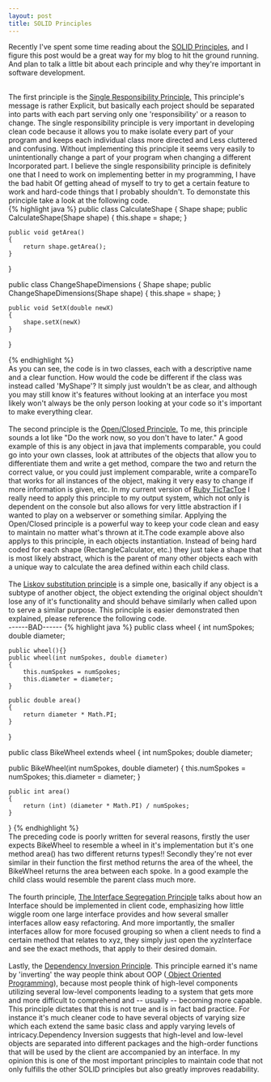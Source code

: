 ```yaml
---
layout: post
title: SOLID Principles 
---
```


Recently I've spent some time reading about the <a href= "http://en.wikipedia.org/wiki/SOLID_(object-oriented_design)">SOLID Principles</a>, and I figure this post would be a great way for my blog to hit the ground running. And plan to talk a little bit about each principle and why they're important in software development.<br><br>


The first principle is the <a href= "http://en.wikipedia.org/wiki/Single_responsibility_principle">Single Responsibility Principle.</a> This principle's message is rather
Explicit, but basically each project should be separated into parts with each part serving only one 'responsibility' or a reason to change. The single responsibility principle is very important in developing clean code because it allows you to make isolate every part of your program and keeps each individual class more directed and
Less cluttered and confusing. Without implementing this principle it seems very easily to unintentionally change a part of your program when changing a different
Incorporated part. I believe the single responsibility principle is definitely one that I need to work on implementing better in my programming, I have the bad habit
Of getting ahead of myself to try to get a certain feature to work and hard-code things that I probably shouldn't. To demonstate this principle take a look at the following code.
<br>
{% highlight java %}
public class CalculateShape {
    Shape shape;
    public CalculateShape(Shape shape)
    {
        this.shape = shape;
    }

    public void getArea()
    {
        return shape.getArea();
    }
}

public class ChangeShapeDimensions {
    Shape shape;
    public ChangeShapeDimensions(Shape shape)
    {
        this.shape = shape;
    }

    public void SetX(double newX)
    {
        shape.setX(newX)
    }
}

{% endhighlight %}
<br>
As you can see, the code is in two classes, each with a descriptive name and a clear function. How would the code be different if the class was instead called 'MyShape'? It simply just wouldn't be as clear, and although you may still know it's features without looking at an interface you most likely won't always be the only person looking at your code so it's important to make everything clear.
<br>
<br>
The second principle is the <a href= "http://en.wikipedia.org/wiki/Open/closed_principle">Open/Closed Principle.</a> To me, this principle sounds a lot like "Do the work now, so you don't have to later." A good example of this is any object in java that implements comparable, you could go into your own classes, look at attributes of the objects that allow you to differentiate them and write a get method, compare the two and return the correct value, or you could just implement comparable, write a compareTo that works for all instances of the object, making it very easy to change if more information is given, etc. In my current version of <a href= "https://github.com/tcmcgee/TicTacToeRuby">Ruby TicTacToe</a> I really need to apply this principle to my output system, which not only is dependent on the console but also allows for very little abstraction if I wanted to play on a webserver or something similar. Applying the Open/Closed principle is a powerful way to keep your code clean and easy to maintain no matter what's thrown at it.The code example above also applys to this principle, in each objects instantiation. Instead of being hard coded for each shape (RectangleCalculator, etc.) they just take a shape that is most likely abstract, which is the parent of many other objects each with a unique way to calculate the area defined within each child class.
<br>
<br>
The <a href = "http://en.wikipedia.org/wiki/Liskov_substitution_principle"> Liskov substitution principle</a> is a simple one, basically if any object is a subtype of another object, the object extending the original object shouldn't lose any of it's functionality and should behave similarly when called upon to serve a similar purpose. This principle is easier demonstrated then explained, please reference the following code.
<br>
------BAD------
{% highlight java %}
public class wheel
{
    int numSpokes;
    double diameter;

    public wheel(){}
    public wheel(int numSpokes, double diameter)
    {
        this.numSpokes = numSpokes;
        this.diameter = diameter;
    }

    public double area()
    {
        return diameter * Math.PI;
    }
}

public class BikeWheel extends wheel
{
int numSpokes;
double diameter;

public BikeWheel(int numSpokes, double diameter)
    {
        this.numSpokes = numSpokes;
        this.diameter = diameter;
    }

    public int area()
    {
        return (int) (diameter * Math.PI) / numSpokes;
    }
}
{% endhighlight %}
<br>
The preceding code is poorly written for several reasons, firstly the user expects BikeWheel to resemble a wheel in it's implementation but it's one method area() has two different returns types!! Secondly they're not ever similar in their function the first method returns the area of the wheel, the BikeWheel returns the area between each spoke. In a good example the child class would resemble the parent class much more.
<br>
<br>
The fourth principle, <a href = "http://en.wikipedia.org/wiki/Interface_segregation_principle"> The Interface Segregation Principle</a> talks about how an Interface should be implemented in client code, emphasizing how little wiggle room one large interface provides and how several smaller interfaces allow easy refactoring. And more importantly, the smaller interfaces allow for more focused grouping so when a client needs to find a certain method that relates to xyz, they simply just open the xyzInterface and see the exact methods, that apply to their desired domain.
<br>
<br>
Lastly, the <a href = "http://en.wikipedia.org/wiki/Dependency_inversion_principle"> Dependency Inversion Principle</a>. This principle earned it's name by 'inverting' the way people think about OOP (<a href = "http://en.wikipedia.org/wiki/Object-oriented_programming"> Object Oriented Programming</a>), because most people think of high-level components utilizing several low-level components leading to a system that gets more and more difficult to comprehend and -- usually -- becoming more capable. This principle dictates that this is not true and is in fact bad practice. For instance it's much cleaner code to have several objects of varying size which each extend the same basic class and apply varying levels of intricacy.Dependency Inversion suggests that high-level and low-level objects are separated into different packages and the high-order functions that will be used by the client are accompanied by an interface. In my opinion this is one of the most important principles to maintain code that not only fulfills the other SOLID principles but also greatly improves readability.
<br>
<br>